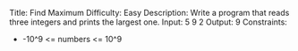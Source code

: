 Title: Find Maximum
Difficulty: Easy
Description: Write a program that reads three integers and prints the largest one.
Input: 5 9 2
Output: 9
Constraints:
- -10^9 <= numbers <= 10^9
